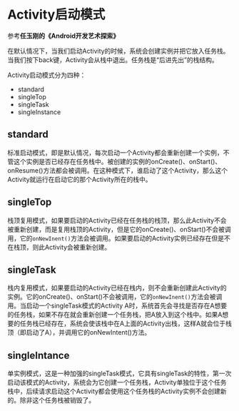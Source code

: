 # Activity启动模式

参考**任玉刚的《Android开发艺术探索》**

在默认情况下，当我们启动Activity的时候，系统会创建实例并把它放入任务栈。当我们按下back键，Activity会从栈中退出。任务栈是“后进先出”的栈结构。

Activity启动模式分为四种：
- standard
- singleTop
- singleTask
- singleInstance

## standard
标准启动模式，即是默认情况，每次启动一个Activity都会重新创建一个实例，不管这个实例是否已经存在任务栈中。被创建的实例的onCreate()、onStart()、onResume()方法都会被调用。在这种模式下，谁启动了这个Activity，那么这个Activity就运行在启动它的那个Activity所在的栈中。

## singleTop
栈顶复用模式，如果要启动的Activity已经在任务栈的栈顶，那么此Activity不会被重新创建，而是复用栈顶的Activity，但是它的onCreate()、onStart()不会被调用，它的`onNewInent()`方法会被调用。如果要启动的Activity实例已经存在但是不在栈顶，则此Activity会被重新创建。

## singleTask
栈内复用模式，如果要启动的Activity已经在栈内，则不会重新创建此Activity的实例。它的onCreate()、onStart()不会被调用，它的`onNewInent()`方法会被调用。当启动一个singleTask模式的Activity A时，系统首先会寻找是否存在A想要的任务栈，如果不存在就会重新创建一个任务栈，把A放入到这个栈中。如果A想要的任务栈已经存在，系统会使该栈中在A上面的Activity出栈，这样A就会位于栈顶（即启动了A），并调用它的onNewIntent()方法。

## singleIntance
单实例模式，这是一种加强的singleTask模式，它具有singleTask的特性，第一次启动该模式的Activity，系统会为它创建一个任务栈，Activity单独位于这个任务栈中，后续请求启动这个Activity都会使用这个任务栈的Activity实例不会创建新的。除非这个任务栈被销毁了。
